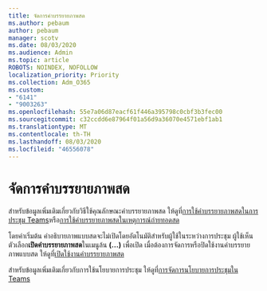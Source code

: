 ```yaml
---
title: จัดการคําบรรยายภาพสด
ms.author: pebaum
author: pebaum
manager: scotv
ms.date: 08/03/2020
ms.audience: Admin
ms.topic: article
ROBOTS: NOINDEX, NOFOLLOW
localization_priority: Priority
ms.collection: Adm_O365
ms.custom:
- "6141"
- "9003263"
ms.openlocfilehash: 55e7a06d87eacf61f446a395798c0cbf3b3fec00
ms.sourcegitcommit: c32ccdd6e87964f01a56d9a36070e4571ebf1ab1
ms.translationtype: MT
ms.contentlocale: th-TH
ms.lasthandoff: 08/03/2020
ms.locfileid: "46556078"
---
```

# <a name="manage-live-captions"></a>จัดการคําบรรยายภาพสด

สําหรับข้อมูลเพิ่มเติมเกี่ยวกับวิธีใช้คุณลักษณะคําบรรยายภาพสด ให้ดูที่[การใช้คําบรรยายภาพสดในการประชุม Teams](https://support.microsoft.com/office/use-live-captions-in-a-teams-meeting-4be2d304-f675-4b57-8347-cbd000a21260)หรือ[การใช้คําบรรยายภาพสดในเหตุการณ์ถ่ายทอดสด](https://support.microsoft.com/office/use-live-captions-in-a-live-event-1d6778d4-6c65-4189-ab13-e2d77beb9e2a)  

โดยค่าเริ่มต้น คําอธิบายภาพแบบสดจะไม่เปิดโดยอัตโนมัติสําหรับผู้ใช้ในระหว่างการประชุม ผู้ใช้เห็นตัวเลือก**เปิดคําบรรยายภาพสด**ในเมนูล้น **(...)** เพื่อเปิด เมื่อต้องการจัดการหรือปิดใช้งานคําบรรยายภาพแบบสด ให้ดูที่[เปิดใช้งานคําบรรยายภาพสด](https://docs.microsoft.com/microsoftteams/meeting-policies-in-teams#enable-live-captions)

สําหรับข้อมูลเพิ่มเติมเกี่ยวกับการใช้นโยบายการประชุม ให้ดูที่[การจัดการนโยบายการประชุมใน Teams](https://docs.microsoft.com/microsoftteams/meeting-policies-in-teams)